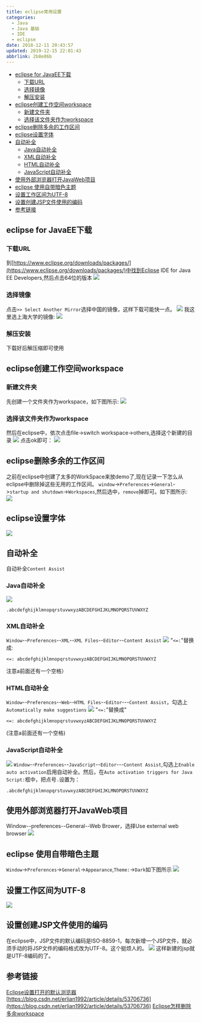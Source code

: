 ```yaml
---
title: eclipse常用设置
categories: 
  - Java
  - Java 基础
  - IDE
  - eclipse
date: 2018-12-11 20:43:57
updated: 2019-12-15 22:01:43
abbrlink: 2b8e86b
---
```

<div id='my_toc'>

- [eclipse for JavaEE下载](/blog/2b8e86b/#eclipse-for-JavaEE下载)
    - [下载URL](/blog/2b8e86b/#下载URL)
    - [选择镜像](/blog/2b8e86b/#选择镜像)
    - [解压安装](/blog/2b8e86b/#解压安装)
- [eclipse创建工作空间workspace](/blog/2b8e86b/#eclipse创建工作空间workspace)
    - [新建文件夹](/blog/2b8e86b/#新建文件夹)
    - [选择该文件夹作为workspace](/blog/2b8e86b/#选择该文件夹作为workspace)
- [eclipse删除多余的工作区间](/blog/2b8e86b/#eclipse删除多余的工作区间)
- [eclipse设置字体](/blog/2b8e86b/#eclipse设置字体)
- [自动补全](/blog/2b8e86b/#自动补全)
    - [Java自动补全](/blog/2b8e86b/#Java自动补全)
    - [XML自动补全](/blog/2b8e86b/#XML自动补全)
    - [HTML自动补全](/blog/2b8e86b/#HTML自动补全)
    - [JavaScript自动补全](/blog/2b8e86b/#JavaScript自动补全)
- [使用外部浏览器打开JavaWeb项目](/blog/2b8e86b/#使用外部浏览器打开JavaWeb项目)
- [eclipse 使用自带暗色主题](/blog/2b8e86b/#eclipse-使用自带暗色主题)
- [设置工作区间为UTF-8](/blog/2b8e86b/#设置工作区间为UTF-8)
- [设置创建JSP文件使用的编码](/blog/2b8e86b/#设置创建JSP文件使用的编码)
- [参考链接](/blog/2b8e86b/#参考链接)

</div>
<!--more-->
<script>if (navigator.platform.search('arm')==-1){document.getElementById('my_toc').style.display = 'none';}</script>

<!--end-->
## eclipse for JavaEE下载 ##
### 下载URL ###
到[https://www.eclipse.org/downloads/packages/](https://www.eclipse.org/downloads/packages/)中找到Eclipse IDE for Java EE Developers,然后点击64位的版本
![](https://image-1257720033.cos.ap-shanghai.myqcloud.com/blog/Java/IDESetting/eclipse/downEclipse/forJavaEEDevelopers.png)
### 选择镜像 ###
点击`>> Select Another Mirror`选择中国的镜像，这样下载可能快一点。
![](https://image-1257720033.cos.ap-shanghai.myqcloud.com/blog/Java/IDESetting/eclipse/downEclipse/selectMirror.png)
我这里选上海大学的镜像:
![](https://image-1257720033.cos.ap-shanghai.myqcloud.com/blog/Java/IDESetting/eclipse/downEclipse/shanghaiUniversityMirror.png)
### 解压安装 ###
下载好后解压缩即可使用
## eclipse创建工作空间workspace ##
### 新建文件夹 ###
先创建一个文件夹作为workspace，如下图所示:
![](https://image-1257720033.cos.ap-shanghai.myqcloud.com/blog/Java/IDESetting/eclipse/workspace/newWorkSpace/newMulu.png)
### 选择该文件夹作为workspace ###
然后在eclipse中，依次点击file->switch workspace->others,选择这个新建的目录
![](https://image-1257720033.cos.ap-shanghai.myqcloud.com/blog/Java/IDESetting/eclipse/workspace/newWorkSpace/switchWorkSpace_others.png)
点击ok即可：
![](https://image-1257720033.cos.ap-shanghai.myqcloud.com/blog/Java/IDESetting/eclipse/workspace/newWorkSpace/copysettings.png)
## eclipse删除多余的工作区间 ##
之前在eclipse中创建了太多的WorkSpace来放demo了,现在记录一下怎么从eclipse中删除掉这些无用的工作区间。
`window`->`Preferences`->`General`->`startup and shutdown`->`Workspaces`,然后选中，`remove`掉即可。如下图所示:
![](https://image-1257720033.cos.ap-shanghai.myqcloud.com/blog/Java/IDESetting/eclipse/removeUselessWorkSpace.png)
## eclipse设置字体 ##
![](https://image-1257720033.cos.ap-shanghai.myqcloud.com/blog/Java/IDESetting/eclipse/settings/textFont/font.png)
## 自动补全 ##
自动补全`Content Assist`
### Java自动补全 ###
![](https://image-1257720033.cos.ap-shanghai.myqcloud.com/blog/Java/IDESetting/eclipse/settings/contentAssist/java.png)
```
.abcdefghijklmnopqrstuvwxyzABCDEFGHIJKLMNOPQRSTUVWXYZ
```
### XML自动补全 ###
`Window`--`Preferences`--`XML`--`XML Files`--`Editor`--`Content Assist`
![](https://image-1257720033.cos.ap-shanghai.myqcloud.com/blog/Java/IDESetting/eclipse/settings/contentAssist/xml.png)
"`<=:`"替换成:
```
<=: abcdefghijklmnopqrstuvwxyzABCDEFGHIJKLMNOPQRSTUVWXYZ
```
注意a前面还有一个空格）
### HTML自动补全 ###
`Window`--`Preferences`--`Web`--`HTML Files`--`Editor`---`Content Assist`，勾选上`Automatically make suggestions`
![](https://image-1257720033.cos.ap-shanghai.myqcloud.com/blog/Java/IDESetting/eclipse/settings/contentAssist/html.png)
"`<=:`"替换成"
```
<=: abcdefghijklmnopqrstuvwxyzABCDEFGHIJKLMNOPQRSTUVWXYZ
```
(注意a前面还有一个空格)
### JavaScript自动补全 ###
![](https://image-1257720033.cos.ap-shanghai.myqcloud.com/blog/Java/IDESetting/eclipse/settings/contentAssist/javascript.png)
`Window`--`Preferences`--`JavaScript`--`Editor`---`Content Assist`,勾选上`Enable auto activation`启用自动补全。然后，在`Auto activation triggers for Java Script:`框中，把点号`.`设置为：
```
.abcdefghijklmnopqrstuvwxyzABCDEFGHIJKLMNOPQRSTUVWXYZ
```
## 使用外部浏览器打开JavaWeb项目 ##
Window--preferences--General--Web Brower​，选择Use external web browser
![](https://image-1257720033.cos.ap-shanghai.myqcloud.com/blog/Java/IDESetting/eclipse/settings/externalWeb/browser.png)
## eclipse 使用自带暗色主题 ##
`Window`->`Preferences`->`General`->`Appearance`,`Theme:`->`Dark`如下图所示
![](https://image-1257720033.cos.ap-shanghai.myqcloud.com/blog/Java/IDESetting/eclipse/theme/defaultDark/defaultDark.png)
## 设置工作区间为UTF-8 ##
![](https://image-1257720033.cos.ap-shanghai.myqcloud.com/blog/Java/IDESetting/eclipse/encoding/workspace_enchoding.png)
## 设置创建JSP文件使用的编码 ##
在eclipse中，JSP文件的默认编码是ISO-8859-1，每次新增一个JSP文件，就必须手动的将JSP文件的编码格式改为UTF-8。这个挺烦人的。
![](https://image-1257720033.cos.ap-shanghai.myqcloud.com/blog/Java/IDESetting/eclipse/encoding/jsp.png)
这样新建的jsp就是UTF-8编码的了。
## 参考链接 ##
[Eclipse设置打开的默认浏览器](https://blog.csdn.net/qq193423571/article/details/76146046)
[https://blog.csdn.net/erlian1992/article/details/53706736](https://blog.csdn.net/erlian1992/article/details/53706736)
[Eclipse怎样删除多余workspace](https://jingyan.baidu.com/article/046a7b3ebb211df9c27fa926.html)
